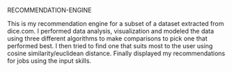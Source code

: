 RECOMMENDATION-ENGINE

This is my recommendation engine for a subset of a dataset extracted from dice.com.
I performed data analysis, visualization and modeled the data using three different algorithms to make comparisons to pick one that performed best. 
I then tried to find one that suits most to the user using cosine similarity/euclidean distance.
Finally displayed my recommendations for jobs using the input skills.
